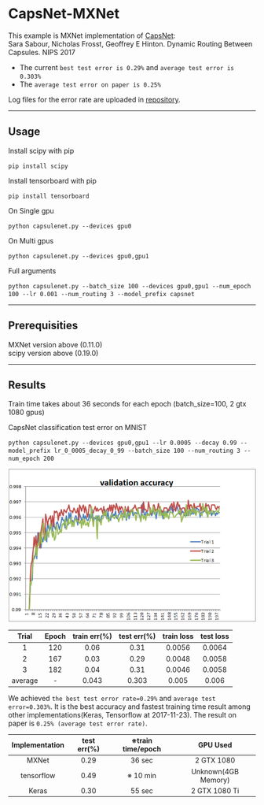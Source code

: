 **CapsNet-MXNet**
=========================================

This example is MXNet implementation of [CapsNet](https://arxiv.org/abs/1710.09829):  
Sara Sabour, Nicholas Frosst, Geoffrey E Hinton. Dynamic Routing Between Capsules. NIPS 2017
- The current `best test error is 0.29%` and `average test error is 0.303%`
- The `average test error on paper is 0.25%`  

Log files for the error rate are uploaded in [repository](https://github.com/samsungsds-rnd/capsnet.mxnet).  
* * *
## **Usage**
Install scipy with pip  
```
pip install scipy
```
Install tensorboard with pip
```
pip install tensorboard
```

On Single gpu
```
python capsulenet.py --devices gpu0
```
On Multi gpus
```
python capsulenet.py --devices gpu0,gpu1
```
Full arguments  
```
python capsulenet.py --batch_size 100 --devices gpu0,gpu1 --num_epoch 100 --lr 0.001 --num_routing 3 --model_prefix capsnet
```  

* * *
## **Prerequisities**

MXNet version above (0.11.0)  
scipy version above (0.19.0)

***
## **Results**  
Train time takes about 36 seconds for each epoch (batch_size=100, 2 gtx 1080 gpus)  

CapsNet classification test error on MNIST  

```
python capsulenet.py --devices gpu0,gpu1 --lr 0.0005 --decay 0.99 --model_prefix lr_0_0005_decay_0_99 --batch_size 100 --num_routing 3 --num_epoch 200
```

![](result.PNG)

| Trial | Epoch | train err(%) | test err(%) | train loss | test loss |
| :---: | :---: | :---: | :---: | :---: | :---: |
| 1 | 120 | 0.06 | 0.31 | 0.0056 | 0.0064 |
| 2 | 167 | 0.03 | 0.29 | 0.0048 | 0.0058 |
| 3 | 182 | 0.04 | 0.31 | 0.0046 | 0.0058 |
| average | - | 0.043 | 0.303 | 0.005 | 0.006 |

We achieved `the best test error rate=0.29%` and `average test error=0.303%`. It is the best accuracy and fastest training time result among other implementations(Keras, Tensorflow at 2017-11-23).
The result on paper is `0.25% (average test error rate)`.

| Implementation| test err(%) | ※train time/epoch | GPU  Used|
| :---: | :---: | :---: |:---: |
| MXNet | 0.29 | 36 sec | 2 GTX 1080 |
| tensorflow | 0.49 | ※ 10 min | Unknown(4GB Memory) |
| Keras | 0.30 | 55 sec | 2 GTX 1080 Ti |
